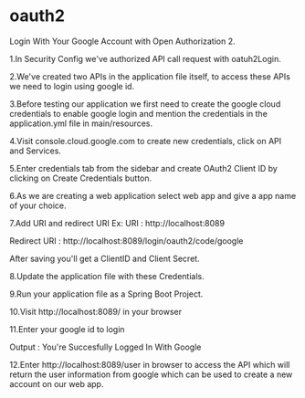 # oauth2
Login With Your Google Account with Open Authorization 2.

1.In Security Config we've authorized API call request with oatuh2Login.

2.We've created two APIs in the application file itself, to access these APIs we need to login using google id.

3.Before testing our application we first need to create the google cloud credentials to enable google login and mention the credentials in the application.yml file in main/resources.

4.Visit console.cloud.google.com to create new credentials, click on API and Services.

5.Enter credentials tab from the sidebar and create OAuth2 Client ID by clicking on Create Credentials button.

6.As we are creating a web application select web app and give a app name of your choice.

7.Add URI and redirect URI 
Ex: 
URI : http://localhost:8089

Redirect URI : http://localhost:8089/login/oauth2/code/google

After saving you'll get a ClientID and Client Secret.

8.Update the application file  with these Credentials.

9.Run your application file as a Spring Boot Project.

10.Visit http://localhost:8089/ in your browser

11.Enter your google id to login

Output : You're Succesfully Logged In With Google

12.Enter http://localhost:8089/user in browser to access the API which will return the user information from google which can be used to create a new account on our web app.

